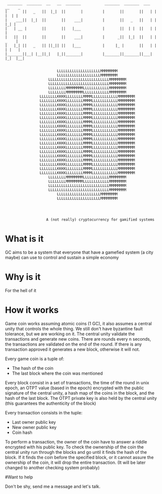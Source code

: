 


     _______  _______  __   __  _______           _______  _______  ___   __    _ 
    |       ||   _   ||  |_|  ||       |         |       ||       ||   | |  |  | |
    |    ___||  |_|  ||       ||    ___|         |       ||   _   ||   | |   |_| |
    |   | __ |       ||       ||   |___          |       ||  | |  ||   | |       |
    |   ||  ||       ||       ||    ___|         |      _||  |_|  ||   | |  _    |
    |   |_| ||   _   || ||_|| ||   |___          |     |_ |       ||   | | | |   |
    |_______||__| |__||_|   |_||_______|         |_______||_______||___| |_|  |__|


                            LLLLLLLLLLLLLLLLLLLLMMMMMMMM
                            LLLLLLLLLLLLLLLLLLLLMMMMMMMM
                        LLLLLLLLLLLLLLLLLLLLLLLLLLLLMMMMMMMM
                        LLLLLLLLLLLLLLLLLLLLLLLLLLLLMMMMMMMM
                        LLLLLLLLMMMMMMMMLLLLLLLLLLLLMMMMMMMM
                        LLLLLLLLMMMMMMMMLLLLLLLLLLLLMMMMMMMM
                    LLLLLLLLKKKKLLLLLLLLMMMMLLLLLLLLLLLLMMMMMMMM
                    LLLLLLLLKKKKLLLLLLLLMMMMLLLLLLLLLLLLMMMMMMMM
                    LLLLLLLLKKKKLLLLLLLLMMMMLLLLLLLLLLLLMMMMMMMM
                    LLLLLLLLKKKKLLLLLLLLMMMMLLLLLLLLLLLLMMMMMMMM
                    LLLLLLLLKKKKLLLLLLLLMMMMLLLLLLLLLLLLMMMMMMMM
                    LLLLLLLLKKKKLLLLLLLLMMMMLLLLLLLLLLLLMMMMMMMM
                    LLLLLLLLKKKKLLLLLLLLMMMMLLLLLLLLLLLLMMMMMMMM
                    LLLLLLLLKKKKLLLLLLLLMMMMLLLLLLLLLLLLMMMMMMMM
                    LLLLLLLLKKKKLLLLLLLLMMMMLLLLLLLLLLLLMMMMMMMM
                    LLLLLLLLKKKKLLLLLLLLMMMMLLLLLLLLLLLLMMMMMMMM
                    LLLLLLLLKKKKLLLLLLLLMMMMLLLLLLLLLLLLMMMMMMMM
                    LLLLLLLLKKKKLLLLLLLLMMMMLLLLLLLLLLLLMMMMMMMM
                    LLLLLLLLKKKKLLLLLLLLMMMMLLLLLLLLLLLLMMMMMMMM
                    LLLLLLLLKKKKLLLLLLLLMMMMLLLLLLLLLLLLMMMMMMMM
                    LLLLLLLLKKKKLLLLLLLLMMMMLLLLLLLLLLLLMMMMMMMM
                    LLLLLLLLKKKKLLLLLLLLMMMMLLLLLLLLLLLLMMMMMMMM
                    LLLLLLLLKKKKLLLLLLLLMMMMLLLLLLLLLLLLMMMMMMMM
                    LLLLLLLLKKKKLLLLLLLLMMMMLLLLLLLLLLLLMMMMMMMM
                    LLLLLLLLKKKKLLLLLLLLMMMMLLLLLLLLLLLLMMMMMMMM
                        LLLLLLLLMMMMMMMMLLLLLLLLLLLLMMMMMMMM
                        LLLLLLLLMMMMMMMMLLLLLLLLLLLLMMMMMMMM
                        LLLLLLLLLLLLLLLLLLLLLLLLLLLLMMMMMMMM
                        LLLLLLLLLLLLLLLLLLLLLLLLLLLLMMMMMMMM
                            LLLLLLLLLLLLLLLLLLLLMMMMMMMM
                            LLLLLLLLLLLLLLLLLLLLMMMMMMMM
    
    
    
    
                       A (not really) cryptocurrency for gamified systems

# What is it

GC aims to be a system that everyone that have a gamefied system (a city maybe) can use to control and sustain a simple economy

# Why is it

For the hell of it

# How it works

Game coin works assuming atomic coins (1 GC), it also assumes a central unity that controls the whole thing. We still don't have byzantine fault tolerance, but we are working on it.
The central unity validate the transactions and generate new coins.
There are rounds every n seconds, the transactions are validated on the end of the round. If there is any transaction approved it generates a new block, otherwise it will not.

Every game coin is a tuple of:
- The hash of the coin
- The last block where the coin was mentioned

Every block consist in a set of transactions, the time of the round in unix epoch, an OTPT value (based in the epoch) encrypted with the public signature of the central unity, a hash map of the coins in the block, and the hash of the last block.
The OTPT private key is also held by the central unity (this guarantees the authenticity of the block)

Every transaction consists in the tuple:
- Last owner public key
- New owner public key
- Coin hash

To perform a transaction, the owner of the coin have to answer a riddle encrypted with his public key.
To check the ownership of the coin the central unity run through the blocks and go until it finds the hash of the block. If it finds the coin before the specified block, or it cannot assure the ownership of the coin, it will drop the entire transaction.
(It will be later changed to another checking system probably)

#Want to help

Don't be shy, send me a message and let's talk.
